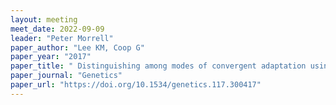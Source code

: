 ```yaml
---
layout: meeting
meet_date: 2022-09-09
leader: "Peter Morrell"
paper_author: "Lee KM, Coop G"
paper_year: "2017"
paper_title: " Distinguishing among modes of convergent adaptation using population genomic data"
paper_journal: "Genetics"
paper_url: "https://doi.org/10.1534/genetics.117.300417"
---
```

